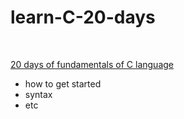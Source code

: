 # learn-C-20-days

<br>

<ins>20 days of fundamentals of C language</ins>
- how to get started  
- syntax
- etc
